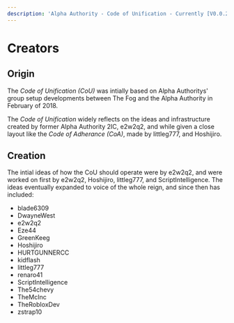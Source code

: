 ```yaml
---
description: 'Alpha Authority - Code of Unification - Currently [V0.0.21]'
---
```


# Creators

## Origin

The _Code of Unification \(CoU\)_ was intially based on Alpha Authoritys' group setup developments between The Fog and the Alpha Authority in February of 2018.

The _Code of Unification_ widely reflects on the ideas and infrastructure created by former Alpha Authority 2IC, e2w2q2, and while given a close layout like the _Code of Adherance \(CoA\)_, made by littleg777, and Hoshijiro.

## Creation

The intial ideas of how the CoU should operate were by e2w2q2, and were worked on first by e2w2q2, Hoshijiro, littleg777, and ScriptIntelligence. The ideas eventually expanded to voice of the whole reign, and since then has included:

* blade6309
* DwayneWest
* e2w2q2
* Eze44
* GreenKeeg
* Hoshijiro
* HURTGUNNERCC
* kidflash
* littleg777
* renaro41
* ScriptIntelligence
* The54chevy
* TheMcInc
* TheRobIoxDev
* zstrap10

